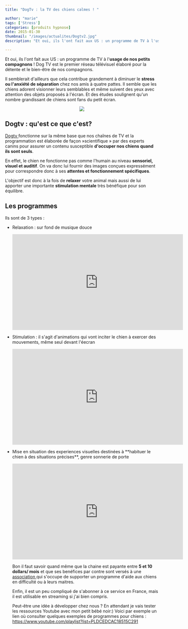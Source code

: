 ```yaml
---
title: "DogTv : la TV des chiens calmes ! "

author: "marie"
tags: ['Stress']
categories: [produits hypnose]
date: 2015-01-30
thumbnail: "/images/actualites/Dogtv2.jpg"
description: "Et oui, ils l'ont fait aux US : un programme de TV à l'usage de nos petits compagnons ! "

---
```



Et oui, ils l'ont fait aux US : un programme de TV à l'**usage de nos petits compagnons** ! Dog TV est le premier réseau télévisuel élaboré pour la détente et le bien-être de nos compagnons.


Il semblerait d'ailleurs que cela contribue grandement à diminuer le **stress ou l'anxiété de séparation** chez nos amis à quatre pattes. Il semble que les chiens adorent visionner leurs semblables et même suivent des yeux avec attention des objets proposés à l'écran. Et des études soulignent qu'un nombre grandissant de chiens sont fans du petit écran.

<p align="center"><img src= "/images/actualites/Dogtv2.jpg"></p>




## Dogtv : qu'est ce que c'est? ##

<a href="http://dogtv.com/" target="_blank"> Dogtv </a> fonctionne sur la même base que nos chaînes de TV et la programmation est élaborée de façon »scientifique » par des experts canins  pour assurer un contenu susceptible **d'occuper nos chiens quand ils sont seuls**.

En effet, le chien ne fonctionne pas comme l'humain au niveau **sensoriel, visuel et auditif**. On va donc lui fournir des images conçues expressément pour correspondre donc à ses **attentes et fonctionnement spécifiques**.

L'objectif est donc à la fois de **relaxer** votre animal mais aussi de lui apporter une importante **stimulation mentale** très bénéfique pour son équilibre.


## Les programmes ##
Ils sont de 3 types :
<ul><li> Relaxation : sur fond de musique douce </li>

<p align="center"><iframe width="560" height="315" src="https://www.youtube.com/embed/xhT2KZUYo2c" frameborder="0" allowfullscreen></iframe></p>

<li> Stimulation : il s'agit d'animations qui vont inciter le chien à exercer des mouvements, même seul devant l'éecran </li>

<p align="center"><iframe width="560" height="315" src="https://www.youtube.com/embed/vR0KLnaH4OA" frameborder="0" allowfullscreen></iframe></p>

<li> Mise en situation des experiences visuelles destinées à **habituer le chien à des situations précises**, genre sonnerie de porte </li>

<p align="center"><iframe width="560" height="315" src="https://www.youtube.com/embed/YF63zxlnKMs" frameborder="0" allowfullscreen></iframe></p>

Bon il faut savoir quand même que la chaine est payante entre **5 et 10 dollars/ mois** et que ses benéfices par contre sont versés à une <a href="http://www.humanesociety.org/about/departments/pets-for-life/what_is_pfl.html/" target="_blank"> association </a>  qui s'occupe de supporter un programme d'aide aux chiens en difficulté ou à leurs maitres.

Enfin, il est un peu compliqué de s'abonner à ce service en France, mais il est utilisable  en streaming si j'ai bien compris.

Peut-être une idée à développer chez nous ? En attendant je vais tester les ressources Youtube avec mon petit bébé noir:)
Voici par exemple un lien où consulter quelques exemples de programmes pour chiens : https://www.youtube.com/playlist?list=PLDCEDCAC18515C291

